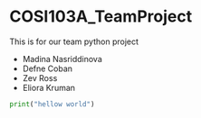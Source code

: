# COSI103A_TeamProject

This is for our team python project

- Madina Nasriddinova
- Defne Coban
- Zev Ross
- Eliora Kruman


```python
print("hellow world")
```

